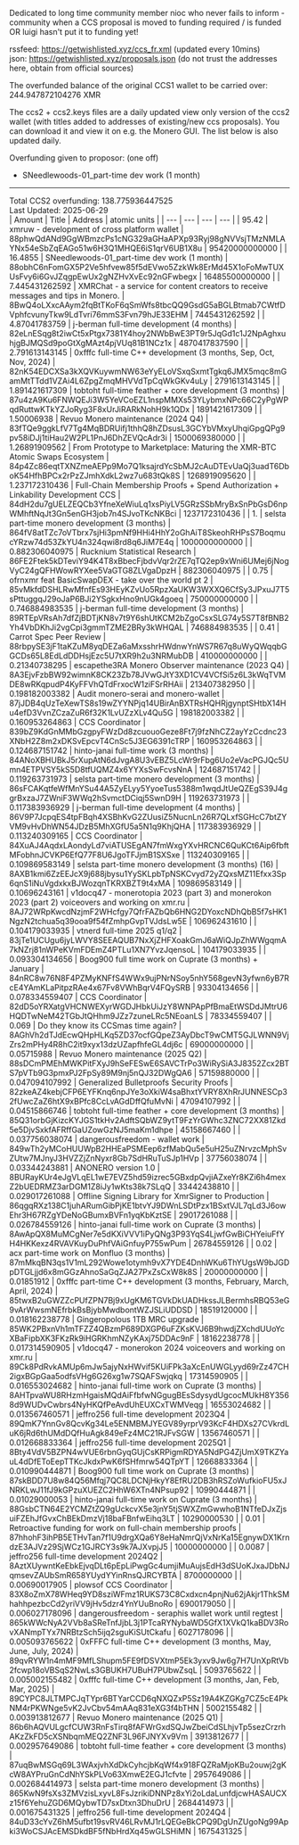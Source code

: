 Dedicated to long time community member nioc who never fails to inform -community when a CCS proposal is moved to funding required / is funded OR luigi hasn't put it to funding yet!

rssfeed: https://getwishlisted.xyz/ccs_fr.xml (updated every 10mins)    
json: https://getwishlisted.xyz/proposals.json (do not trust the addresses here, obtain from official sources)

The overfunded balance of the original CCS1 wallet to be carried over:        
244.947872104276 XMR        

The ccs2 + ccs2.keys files are a daily updated view only version of the ccs2 wallet (with titles added to addresses of existing/new ccs proposals). You can download it and view it on e.g. the Monero GUI. The list below is also updated daily.

Overfunding given to proposor: (one off)
- SNeedlewoods-01_part-time dev work (1 month)

---

Total CCS2 overfunding: 138.775936447525    
Last Updated: 2025-06-29    
| Amount | Title | Address | atomic units |
| --- | --- | --- | --- |
| 95.42 | xmruw - development of cross platform wallet | 88phwQdANd9GgWBmzcPs1cNG329aGHaAPXp93Ryj98gNVVsjTMzNMLAYNx54eSbZqEAGo51w6H3Q1MHQE6iS1qrV6UB1X8u | 95420000000000 |
| 16.4855 | SNeedlewoods-01_part-time dev work (1 month) | 88obhC6nFomGX5P2Ve5hfvew85f5dEVwo5ZzkWk8ErMd45X1oFoMwTUXUsFvy6i6GvJZqgpEwUx2gNZHvXvEc92nGFwbegx | 16485500000000 |
| 7.445431262592 | XMRChat - a service for content creators to receive messages and tips in Monero. | 8BwQ4oLXxcAAym2fqBtTKoF6qSmWfs8tbcQQ9GsdG5aBGLBtmab7CWtfDVphfcvunyTkw9LdTvri76mmS3Fvn79hJE33EHM | 7445431262592 |
| 4.87041783759 | j-berman full-time development (4 months) | 82eLnESqg8t2iwCt5xPtgx7381Y4hoy2NWbBwE3PT9r5JqGd1c1J2NpAghxuhjgBJMQSd9poGtXgMAzt4pjVUq81B1NCz1x | 4870417837590 |
| 2.791613143145 | 0xfffc full-time C++ development (3 months, Sep, Oct, Nov, 2024) | 82nK54EDCXSa3kXQVKuywmNW63eYyELoVSxqSxmtTgkq6JMX5mqc8mGamMtTTdd1VZAi4L6ZpgZmqMHVVdTpCqWkGKv4uLy | 2791613143145 |
| 1.891421617309 | tobtoht full-time feather + core development (3 months) | 87u4zA9Ku6FNWQEJi3W5YeVCoEZL1nspMMXs53YLybmxNPc66C2yPgWPqdRuttwKTkYZJoRyg3F8xUrJiRARkNohH9k1QDx | 1891421617309 |
| 1.50006938 | Revuo Monero maintenance (2024 Q4) | 83fTQe9ggkLfV7Tg4MqBDRUifj1thhQ8hZDsusL3GCYbVMxyUhqiGpgQPg9pv58iDJj1tiHau2W2PL1PnJ6DhZEVQcAdr3i | 1500069380000 |
| 1.26891909562 | From Prototype to Marketplace: Maturing the XMR-BTC Atomic Swaps Ecosystem | 84p4Zc86eqtTXNZmeAEPp9Mo7Q1ksajrdYcSbMJ2cAuDTEvUaQj3uadT6DboK54HfhBPCx2rPzZJmhXdkL2wz7u683tQk8S | 1268919095620 |
| 1.237172310436 | Full-Chain Membership Proofs + Spend Authorization + Linkability Development CCS | 84dH2du7gUELZEQCb3YfneXeWiuLq1xsPiyLV5GRzSSbMryBxSnPbGsD6npWMhftNqJt3Gn5enGH3job7n4SJvoTKcNKBci | 1237172310436 |
| 1. | selsta part-time monero development (3 months) | 864fV8atTZc7oVTbrx7sjHi3pmNf9HHi4HhY2oGhAiT8SkeohRHPsS7BoqmucYRzw74d53ZkYU4n324qwi8rd8q6JiM7E4q | 1000000000000 |
| 0.882306040975 | Rucknium Statistical Research | 86FE2Ftek5kDTeviY94K4T8xBbecFjbdvVqr2rZE7qTQ2ep9xWni6UMej6jNogVyC24gQFHWowRYXee5VaGTG8ZLVgaDpzH | 882306040975 |
| 0.75 | ofrnxmr feat BasicSwapDEX - take over the world pt 2 | 85vMkfdDSHLRwMfnfEs93HEyKZvUo5RpzXaUKW3WXXQ6CfSy3JPxuJ7T5sPttuggqJ29oJaP6BJi2YSgkxHno9nUGk4goeq | 750000000000 |
| 0.746884983535 | j-berman full-time development (3 months) | 89RTEpVRsAh7dfZjBDTjKN8v7t9Y6shUtKCM2bZgoCsxSLG74y5S7T8fBNB2Yh4VbDKhJi2vgCpi3gmmTZME2BRy3kWHQAL | 746884983535 |
| 0.41 | Carrot Spec Peer Review | 88rbpySE3jF1taKZuM8yqDEZa6aMxsshrHWdnwYnWS7R67q8uWyQWqqbGGCDs65L8EdLdDDHsjEzc5U7tXR9h2u3NRMubDB | 410000000000 |
| 0.21340738295 | escapethe3RA Monero Observer maintenance (2023 Q4) | 8A3EjvFzbBW92wimnK8CK23Zb78JVwGJtY3XD1CV4VCfSi5z6L3kWqTVMDE8wRKqpudP4KyFFVhQTdFrxocW1ziFSrRHAii | 213407382950 |
| 0.198182003382 | Audit monero-serai and monero-wallet | 87jJDB4qUzTeXewTS8s19wZYYNPjq14UBirAnBXTRsHQHRjgynptSHtbX14Hu4efD3VvnZCzaZuR6f32K1LvUZzXLv4Qu5G | 198182003382 |
| 0.160953264863 | CCS Coordinator | 839bZ9KdGnMMbGzgpyFWzDd8zcuouoGeze8Ft7j9fzNhCZ2ayYzCcdnc23XNbH2Z8m2xDKSvEpcvT4CnSc5J3EG6391cTRP | 160953264863 |
| 0.124687151742 | hinto-janai full-time work (3 months) | 84ANoXBHUBkJ5rXupAtN6dJvgA8U3vEBZ5LcWr9rFbg6Uo2eVacPGJQc5Umn4ETPVSY5kS5D8tfUQMZ4x6YYXsSwFcvsNnA | 124687151742 |
| 0.119263731973 | selsta part-time monero development (3 months) | 86sFCAKqtfeWfMnYSu44A5ZyELyy5YyoeTus5388m1wqdJtUeQZEgS39J4ggrBxzaJ7ZWniF3WWq2hSvmctDCiqj5SwnD9H | 119263731973 |
| 0.117383936929 | j-berman full-time development (4 months) | 86V9P7JcpqES4tpFBqh4XSBhKvG2ZUusiZ5NucnLn26R7QLxfSGHcC7btZYVM9vHvDhWN54JDzB5MhXGfU5a5N1q9KhjQHA | 117383936929 |
| 0.113240309165 | CCS Coordinator | 84XuAJ4AqdxLAondyLd7viATUSEgAN7fmWxgYXvHRCNC6QuKCt6Aip6fbftMFobhnJCVKP6EfQ77F8U6JgoTFJjmB1SXSxe | 113240309165 |
| 0.109869583149 | selsta part-time monero development (3 months) (16) | 8AXB1kmi6ZzEEJcX9j688jbysu1YySKLpbTpNSKCvyd72yZQxsMZ11Efxx3Sp6qnS1iNuVgdxkxBJWozqnTKRXBZT9t4xMA | 109869583149 |
| 0.10696243161 | v1docq47 - monerotopia 2023 (part 3) and monerokon 2023 (part 2) voiceovers and working on xmr.ru | 8AJ72WRpKwcdNzjmF2WHcfgy7QfrFAZbQb6HNG2DYoxcNDhQbB5f7sHK1NgzN2tchua5q39ooa9f54fZmhpGvpTVJdsLw5E | 106962431610 |
| 0.104179033935 | vtnerd full-time 2025 q1/q2 | 83jTe1UCUgu6jyLWVY8SEEAQUB7NxXjZHFXoakGmJ6aWiQJpZhWWgqmA7kNZrj81nWPeKVmFDEmZ4PTLu1XN7YvzJqensoL | 104179033935 |
| 0.093304134656 | Boog900 full time work on Cuprate (3 months) + January | 84nRC8w76N8F4PZMyKNFfS4WWx9ujPNrNSoy5nhY568gevN3yfwn6yB7RcE4YAmKLaPitpzRAe4x67Fv8VWhBqrV4FQySRB | 93304134656 |
| 0.078334559407 | CCS Coordinator | 82dD5oYRXatgVHCNWEXyrWGDJHbkUiJzY8WNPApPfBmaEtWSDdJMtrU6HQDTwNeM42TGbJtQHhm9JZz7zuneLRc5NEoanLS | 78334559407 |
| 0.069 | Do they know its CCSmas time again? | 8AGhVh2dTJdEcwQHpHLKq5ZD37ocfGQpeZ3AyDbcT9wCMT5GJLWNN9VjZrs2mPHy4R8hC2it9xyx13dzUZapfhfeGL4dj6c | 69000000000 |
| 0.05715988 | Revuo Monero maintenance (2025 Q2) | 88sDCmPMEhMWKPitFXyJ9hSeFESwE6SAVCTrPo3WiRySiA3J8352Zcx2BTS7pVTb9G3pmxPJ2FpSy89M9nj5nQJ32DWgQA6 | 57159880000 |
| 0.047094107992 | Generalized Bulletproofs Security Proofs | 82zkeAZ4kebjCFP6EYFKnq6npJYe3oXkiW4saBhxtYVRY8XhRrJUNNESCp32fUwcZaZ6htX9xBPfc8CcLvAGdDffQfuMvNi | 47094107992 |
| 0.04515866746 | tobtoht full-time feather + core development (3 months) | 85Q31orbGjKizcKYJGS1tkHv2AdftSQbWZ9ytT9FzYrGWhc3ZNC72XX81Zkd5e5DjvSxkfAFRffGaUZowGzNJ5maKm1dhpe | 45158667460 |
| 0.037756038074 | dangerousfreedom - wallet work | 849wTh2yMCoHUUWpB2HHEaPSMEep6zfMabQu5e5uH25uZNrvzcMphSvZUtw7MJnyJ3HVZZjZnNyxr8Gb7SdHRuTuSJp1HVp | 37756038074 |
| 0.03344243881 | ANONERO version 1.0 | 8BURayKUr4eJgVLqEL1wE7EVZ5hd59izrec5GBxdpQvjiAZxeYr8KZi6h4mexZ2bUEDRMZ3arDGM1Z8iJy1wKts38k7SLqQ | 33442438810 |
| 0.029017261088 | Offline Signing Library for XmrSigner to Production | 86qgqRXz138C1juhARumGibPjKE1btvYJ9DWnLSDtPzx1BSxtVJL7qLd3J6owEhr3H67RZgYDeNoGBumxBVFn1yqKbKztSE | 29017261088 |
| 0.026784559126 | hinto-janai full-time work on Cuprate (3 months) | 8AwApQX8MuMCgNer7e5dKXiVVV1iPyQNg3P93YqS4LjwfGwBiCHYeiuFfYH4HKKexz4RVAVKuyDuPhfVAiGnfuyP755wPum | 26784559126 |
| 0.02 | acx part-time work on Monfluo (3 months) | 87mMkqBN3qs1V1mL292Wowe1otymh9vX7YDE4DnhWKu6ThYUgsW9bJGDpDTGLjjd6x8mGGzAhnoSaGqZJA27PxZsCxW8k8S | 20000000000 |
| 0.01851912 | 0xfffc part-time C++ development (3 months, February, March, April, 2024) | 85twxB2uGWZZcPUfZPN7Bj9xUgKM6TGVkDkUADHkssJLBermhsRBQ53eG9vArWwsmNEfrbkBsBjybMwdbontWZJSLiUDDSD | 18519120000 |
| 0.018162238778 | Gingeropolous 1TB MRC upgrade | 85WK2PBxnVh1mTFZZ4QBzmP689DXGP6uFZKsKVJ6B9hwdjZXchdUUoYcXBaFipbXK3FKzRk9iHGRKhmNZyKAxj75DDAc9nF | 18162238778 |
| 0.017314590905 | v1docq47 - monerokon 2024 voiceovers and working on xmr.ru | 89Ck8PdRvkAMUp6mJw5ajyNxHWvif5KUiFPk3aXcEnUWGLyyd69rZz47CH2igxBGpGaa5odfsVHg6G26xg1w7SQAFSwjqkq | 17314590905 |
| 0.016553024682 | hinto-janai full-time work on Cuprate (3 months) | 8AHTpvaWU8RHzmHgaisMQdAiFfbfwNGgugBEsSdysydUgcocMUkH8Y3568d9WUDvCwbrs4NyHKQfPeAvdUhEUXCxTWMVeqg | 16553024682 |
| 0.013567460571 | jeffro256 full-time development 2023Q4 | 89QmK7YnnGv8QcvKg34Le5ENMBMJYEGV89yrprV93KcF4HDXs27CVkrdLuK6jRd6thUMdDQfHuAgk849eFz4MC21RJFvSGW | 13567460571 |
| 0.012668833364 | jeffro256 full-time development 2025Q1 | 8Bty4VdV5BZPN4wVUE6rbnGyqGUjCsKRPigmRDYA5NdPG4ZjUmX9TKZYauL4dDfEToEepTTKcJkdxPwK6fSHfmrw54QTpYT | 12668833364 |
| 0.010990444871 | Boog900 full time work on Cuprate (3 months) | 87skBDD7U8w84Q56Mfqj7QC8LDCNjHkyY8EfRU2DB3hRSZoWufkioFU5xJNRKLwJ11fJ9kGPzuXUEZC2HhW6XTn4NPsup92 | 10990444871 |
| 0.01029000053 | hinto-janai full-time work on Cuprate (3 months) | 88GsbCTN64E2YCMZtZQ9gUckcvX5e3jnY5tjSWXZmGwwhoB1NTfeDJxZjsuiFZEhJfGvxChBEkDmzVj18baFBnfwEihq3LT | 10290000530 |
| 0.01 | Retroactive funding for work on full-chain membership proofs | 87hhohF3ihPB5ETHvTan7f1U9drgXQa6Y8eHaNmrQjVxNrKa15EgnywDX1KrndzE3AJVz29SjWCz1GJRCY3s9k7AJXvpjJ5 | 10000000000 |
| 0.0087 | jeffro256 full-time development 2024Q2 | 8AztXUywntKeEbkEjvqDLt6pEpLiPwgGc4umjiMuAujsEdH3dSUoKJxaJDbNJqmsevZAUbSmR658YUydYYinRnsQJRCYBTA | 8700000000 |
| 0.00690017905 | plowsof CCS Coordinator | 83X8oZmX78WHeq9YD8sziWFmz1RUKS73C8Cxdxcn4pnjNu62jAkjr1ThkSMhahhpezbcCd2yriVV9jHv5dzr4YnYUuBnoRo | 6900179050 |
| 0.006027178096 | dangerousfreedom - seraphis wallet work until regtest | 865kWWcNyA2VVb8aSReTnfJjbL3j1PTcaRYNybaWD5GfX1XVkQ1kaBDV3RovXANmpTYx7NRBtzSch5ijq2sguKiSUtCkafu | 6027178096 |
| 0.005093765622 | 0xFFFC full-time C++ development (3 months, May, June, July, 2024) | 89qvRYW1n4mMF9MfLShupm5FE9fDSVXtmP5Ek3yxv9Jw6g7H7UnXpRtVb2fcwp18oVBSqS2NwLs3GBUKH7UBuH7PUbwZsqL | 5093765622 |
| 0.005002155482 | 0xfffc full-time C++ development (3 months, Jan, Feb, Mar, 2025) | 89CYPC8JLTMPCJqTYpr6BTYarCCD6qNXQZxP5Sz19A4KZGKg7CZ5cE4PkNM4rPKWNge5vK2JvCbv54mAAq831eXG3f4bTHN | 5002155482 |
| 0.003913812677 | Revuo Monero maintenance (2025 Q1) | 86b6hAQVULgcfCUW3RnFsTirq8fAFWrGxdSQJwZbeiCdSLhjvTp5sezCrzrhAKzZkFD5cXSNbqmMEQ2ZNF3L96FJNYXv9Vm | 3913812677 |
| 0.002957649086 | tobtoht full-time feather + core development (3 months) | 87uqBwMSGq69L3WAxjvhXdDkCyhcjbKqWf4x918FQZRaMjoKBu2ouwj2gKcW8AYPruGnCdNhYSkPLVo63XmwE2EGJ1cfvte | 2957649086 |
| 0.002684414973 | selsta part-time monero development (3 months) | 865KwN9fsXs3ZMVzisLxyvL8FsJzrikiDNNPz8xYi2oLdaLunfdjcwHASAUCXz15f6YehuZGD6MQybwTD7sxDtxn3DhuDrU | 2684414973 |
| 0.001675431325 | jeffro256 full-time development 2024Q4 | 84uD33cYvZ6hM5ufbt19svRV46LRvMJ1rLQEGeBkCPQ9DgUnZUgoNg99Apki3WoCSJAcEMSDkdBF5fNbHrdXq45wGLSHiMN | 1675431325 |
